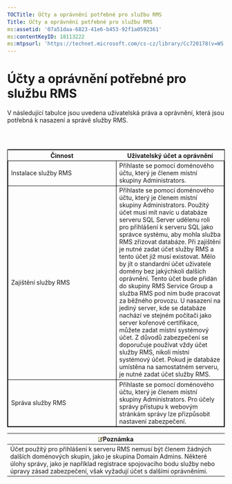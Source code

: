 ```yaml
---
TOCTitle: Účty a oprávnění potřebné pro službu RMS
Title: Účty a oprávnění potřebné pro službu RMS
ms:assetid: '07a51daa-6823-41e6-b453-92f1a0592361'
ms:contentKeyID: 18113222
ms:mtpsurl: 'https://technet.microsoft.com/cs-cz/library/Cc720178(v=WS.10)'
---
```


Účty a oprávnění potřebné pro službu RMS
========================================

V následující tabulce jsou uvedena uživatelská práva a oprávnění, která jsou potřebná k nasazení a správě služby RMS.

###  

 
<table style="border:1px solid black;">
<colgroup>
<col width="50%" />
<col width="50%" />
</colgroup>
<thead>
<tr class="header">
<th>Činnost</th>
<th>Uživatelský účet a oprávnění</th>
</tr>
</thead>
<tbody>
<tr class="odd">
<td style="border:1px solid black;">Instalace služby RMS</td>
<td style="border:1px solid black;">Přihlaste se pomocí doménového účtu, který je členem místní skupiny Administrators.</td>
</tr>
<tr class="even">
<td style="border:1px solid black;">Zajištění služby RMS</td>
<td style="border:1px solid black;">Přihlaste se pomocí doménového účtu, který je členem místní skupiny Administrators. Použitý účet musí mít navíc u databáze serveru SQL Server udělenu roli pro přihlášení k serveru SQL jako správce systému, aby mohla služba RMS zřizovat databáze.
Při zajištění je nutné zadat účet služby RMS a tento účet již musí existovat. Mělo by jít o standardní účet uživatele domény bez jakýchkoli dalších oprávnění. Tento účet bude přidán do skupiny RMS Service Group a služba RMS pod ním bude pracovat za běžného provozu.
U nasazení na jediný server, kde se databáze nachází ve stejném počítači jako server kořenové certifikace, můžete zadat místní systémový účet. Z důvodů zabezpečení se doporučuje používat vždy účet služby RMS, nikoli místní systémový účet. Pokud je databáze umístěna na samostatném serveru, je nutné zadat účet služby RMS.</td>
</tr>
<tr class="odd">
<td style="border:1px solid black;">Správa služby RMS</td>
<td style="border:1px solid black;">Přihlaste se pomocí doménového účtu, který je členem místní skupiny Administrators. Pro účely správy přístupu k webovým stránkám správy lze přizpůsobit nastavení zabezpečení.</td>
</tr>
</tbody>
</table>
  
| ![](images/Cc720178.note(WS.10).gif)Poznámka                                                                                                                                                                                                         |  
|-----------------------------------------------------------------------------------------------------------------------------------------------------------------------------------------------------------------------------------------------------------------------------------|  
| Účet použitý pro přihlášení k serveru RMS nemusí být členem žádných dalších doménových skupin, jako je skupina Domain Admins. Některé úlohy správy, jako je například registrace spojovacího bodu služby nebo úpravy zásad zabezpečení, však vyžadují účet s dalšími oprávněními. |
